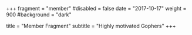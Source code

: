 +++
fragment = "member"
#disabled = false
date = "2017-10-17"
weight = 900
#background = "dark"

title = "Member Fragment"
subtitle = "Highly motivated Gophers"
+++
